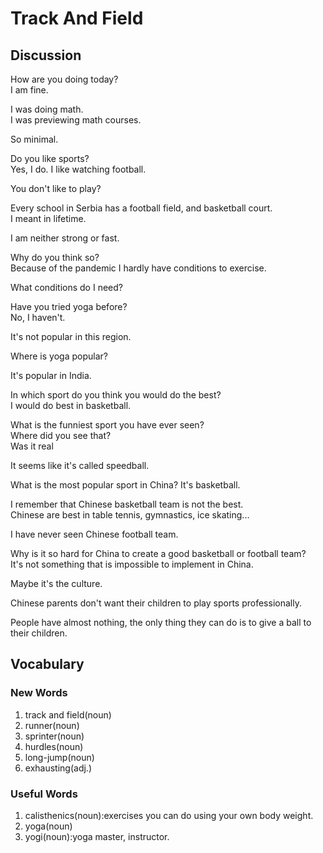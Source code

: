 # Track And Field
## Discussion
How are you doing today?  
I am fine.  

I was doing math.  
I was previewing math courses.  

So minimal.  

Do you like sports?  
Yes, I do. I like watching football.   

You don't like to play?  

Every school in Serbia has a football field, and basketball court.  
I meant in lifetime.  

I am neither strong or fast.  

Why do you think so?  
Because of the pandemic I hardly have conditions to exercise.  

What conditions do I need?  

Have you tried yoga before?  
No, I haven't.  

It's not popular in this region.  

Where is yoga popular?  

It's popular in India.  

In which sport do you think you would do the best?  
I would do best in basketball.  

What is the funniest sport you have ever seen?  
Where did you see that?  
Was it real

It seems like it's called speedball.

What is the most popular sport in China? 
It's basketball.  

I remember that Chinese basketball team is not the best.  
Chinese are best in table tennis, gymnastics, ice skating...  

I have never seen Chinese football team.  

Why is it so hard for China to create a good basketball or football team?  
It's not something that is impossible to implement in China.   

Maybe it's the culture.  

Chinese parents don't want their children to play sports professionally.  

People have almost nothing, the only thing they can do is to give a ball to their children.  

## Vocabulary
### New Words
1. track and field(noun)
1. runner(noun)
1. sprinter(noun)
1. hurdles(noun)
1. long-jump(noun)
1. exhausting(adj.)
### Useful Words
1. calisthenics(noun):exercises you can do using your own body weight.
1. yoga(noun)
1. yogi(noun):yoga master, instructor.



